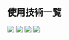 <div id="top"></div>

## 使用技術一覧

<!-- シールド一覧 -->
<!-- 該当するプロジェクトの中から任意のものを選ぶ-->
<p style="display: inline">
  <!-- バックエンドのフレームワーク一覧 -->
  <img src="https://img.shields.io/badge/-Flask-092E20.svg?logo=flask&style=for-the-badge">
  <!-- バックエンドの言語一覧 -->
  <img src="https://img.shields.io/badge/-Python-F2C63C.svg?logo=python&style=for-the-badge">
  <!-- ミドルウェア一覧 -->
  <img src="https://img.shields.io/badge/-Postgresql-4479A1.svg?logo=postgresql&style=for-the-badge&logoColor=white">
  <!-- インフラ一覧 -->
  <img src="https://img.shields.io/badge/-Amazon%20aws%20s3-232F3E.svg?logo=amazons3&style=for-the-badge">
</p>

